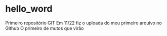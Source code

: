 # hello_word
Primeiro repositório GIT
Em 11/22 fiz o uploada do meu primeiro arquivo no Github
O primeiro de mutos que virão
